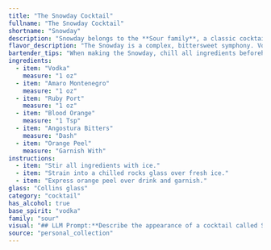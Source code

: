 ```yaml
---
title: "The Snowday Cocktail"
fullname: "The Snowday Cocktail"
shortname: "Snowday"
description: "Snowday belongs to the **Sour family**, a classic cocktail style with origins in the 18th century. This spirit-forward drink takes inspiration from its namesake, incorporating the wintery flavors of blood orange and amaro for a unique and balanced twist. "
flavor_description: "The Snowday is a complex, bittersweet symphony. Vodka provides a clean base, while Amaro Montenegro adds herbal and chocolate notes. Ruby Port brings a rich, fruity sweetness, balanced by the tartness of blood orange. Angostura Bitters adds a subtle, spiced complexity. The orange peel contributes a citrusy aroma that elevates the experience.  "
bartender_tips: "When making the Snowday, chill all ingredients beforehand for a crisp, refreshing experience. Use freshly squeezed blood orange juice for optimal flavor.  Muddle the orange peel slightly before adding to the shaker to release its oils. Shake hard with ice, then double strain to ensure a smooth, clear cocktail. Garnish with a fresh orange twist for a beautiful presentation. "
ingredients:
  - item: "Vodka"
    measure: "1 oz"
  - item: "Amaro Montenegro"
    measure: "1 oz"
  - item: "Ruby Port"
    measure: "1 oz"
  - item: "Blood Orange"
    measure: "1 Tsp"
  - item: "Angostura Bitters"
    measure: "Dash"
  - item: "Orange Peel"
    measure: "Garnish With"
instructions:
  - item: "Stir all ingredients with ice."
  - item: "Strain into a chilled rocks glass over fresh ice."
  - item: "Express orange peel over drink and garnish."
glass: "Collins glass"
category: "cocktail"
has_alcohol: true
base_spirit: "vodka"
family: "sour"
visual: "## LLM Prompt:**Describe the appearance of a cocktail called Snowday that is made with the following ingredients:*** **Vodka:** Clear, neutral spirit* **Amaro Montenegro:** Dark, bitter liqueur with a reddish hue* **Ruby Port:** Deep ruby red, fortified wine with sweetness and fruit notes* **Blood Orange:** Bright, vibrant orange juice with a slightly reddish tint* **Angostura Bitters:** Dark brown, aromatic bitters with a hint of orange* **Orange Peel:** Thin, bright orange rind for garnish**Consider the following aspects in your description:*** **Color:** What overall color does the cocktail have, and how do the individual ingredients contribute to it?* **Clarity:** Is the drink clear, cloudy, or layered? * **Texture:** Are there any visual elements that suggest texture, like a foam or a garnish? * **Garnish:** Describe the orange peel garnish - its size, shape, and how it is placed in the glass.**Focus on creating a vivid and evocative description that captures the visual appeal of this cocktail.** "
source: "personal_collection"
---
```


